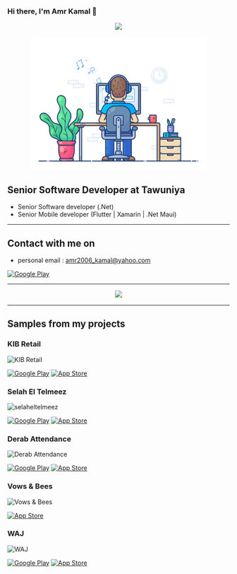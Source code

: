 ### Hi there, I'm Amr Kamal 👋


<p align="center">
  <a align="center" href="https://github.com/DenverCoder1/readme-typing-svg"><img src="https://readme-typing-svg.herokuapp.com?&font=IBM+Plex+Sans&color=2E67D3&size=25&lines=Welcome+to+my+github+Profile!;" /></a>
</p>

<p align="center">
<a href="#"><img src="https://raw.githubusercontent.com/jsuarezruiz/jsuarezruiz/master/images/coding.gif" alt="Coder GIF" width="400" height="300"></a>
</p>

<h2>Senior Software Developer at Tawuniya </a></h2>

- Senior Software developer (.Net)
- Senior Mobile developer (Flutter | Xamarin | .Net Maui)
-----------------------------------------------

<h2> Contact with me on </h2>

<!-- <h3>Where to find me</h3>
<p><a href="https://github.com/thmsgbrt" target="_blank"><img alt="Github2" src="https://img.shields.io/badge/GitHub-%2312100E.svg?&style=for-the-badge&logo=Github&logoColor=white" /></a> -->

- personal email : amr2006_kamal@yahoo.com

<p><a href="https://www.linkedin.com/in/amr-kamal-48410098/" target="_blank"><img alt="Google Play" src="https://img.shields.io/badge/linkedin-0077b5.svg?style=for-the-badge&logo=linkedin&logoColor=white" /></a> <p>

  --------------------------------

<p align="center">
<img src="https://streak-stats.demolab.com?user=amrkamal1993&theme=dark&border_radius=40&background=FFFFFF00&sideLabels=7F7F7FBE&dates=7F7F7FBE&sideNums=7F7F7F&currStreakNum=7F7F7F" />
</p>

<hr />

  
  <h2> Samples from my projects </h2>

### KIB Retail

<img src="https://play-lh.googleusercontent.com/UzVaoUZfHOeJOv9Zh0jLW7HHA2E2uMvcPid7p7cgQqcJYOITC9GkaITWIGgtC6FqCcRP=w480-h960-rw" alt="KIB Retail" height="140" />

<p><a href="https://play.google.com/store/apps/details?id=eu.eleader.mobilebanking.kib&hl=en_US" target="_blank"><img alt="Google Play" src="https://img.shields.io/badge/Get%20it%20on%20google%20play-blue.svg?style=for-the-badge&logo=google-play" /></a> <a href="https://apps.apple.com/kw/app/kib-mobile/id409840829" target="_blank"><img alt="App Store" src="https://img.shields.io/badge/Get%20it%20on%20app%20store-black.svg?style=for-the-badge&logo=app-store&logoColor=white" /></a><p>


### Selah El Telmeez

<img src="https://www.alborsaanews.com/app/uploads/2023/01/1674064596_974_20036_1665860806_664_20437_images18512x435-jpeg.webp" alt="selaheltelmeez" height="140" />

<p><a href="https://play.google.com/store/apps/details?id=com.selaheltelmeezcompany.Selaheltelmeez&hl=en_US" target="_blank"><img alt="Google Play" src="https://img.shields.io/badge/Get%20it%20on%20google%20play-blue.svg?style=for-the-badge&logo=google-play" /></a> <a href="https://apps.apple.com/eg/app/selaheltelmeez-%D8%B3%D9%84%D8%A7%D8%AD-%D8%A7%D9%84%D8%AA%D9%84%D9%85%D9%8A%D8%B0/id1534150931" target="_blank"><img alt="App Store" src="https://img.shields.io/badge/Get%20it%20on%20app%20store-black.svg?style=for-the-badge&logo=app-store&logoColor=white" /></a><p>

### Derab Attendance

<img src="https://play-lh.googleusercontent.com/UFvwH8c9EvozU-Eq_gO_yqI_oyVEw1Mt8M8KkTI2DG5ar5SMLl9qXOmmCuhdVbuaFw=w480-h960-rw" alt="Derab Attendance" height="140" />

  <p><a href="https://play.google.com/store/apps/details?id=com.mediatrends.DerabAttendance" target="_blank"><img alt="Google Play" src="https://img.shields.io/badge/Get%20it%20on%20google%20play-blue.svg?style=for-the-badge&logo=google-play" /></a> <a href="https://apps.apple.com/us/app/derab-attendance/id1574894544?l=ar" target="_blank"><img alt="App Store" src="https://img.shields.io/badge/Get%20it%20on%20app%20store-black.svg?style=for-the-badge&logo=app-store&logoColor=white" /></a><p>


### Vows & Bees

<img src="https://images.deliveryhero.io/image/talabat/restaurants/73ccf3a0-cb47-4fbd-9_637791355757724985.png?width=180" alt="Vows & Bees" height="140" />

  <p><a href="https://apps.apple.com/us/developer/idigital-kuwait-company/id1455308272" target="_blank"><img alt="App Store" src="https://img.shields.io/badge/Get%20it%20on%20app%20store-black.svg?style=for-the-badge&logo=app-store&logoColor=white" /></a><p>

### WAJ

<img src="https://play-lh.googleusercontent.com/WF3ImgeEUnWvxQZOxlNAVpQnBdVd81DC4r3I3X4YCJP1efQ6kuAvQtTcLCDbHmOJ6nU=w180" alt="WAJ" height="140" />

<p><a href="https://play.google.com/store/apps/details?id=com.wajapp.waj" target="_blank"><img alt="Google Play" src="https://img.shields.io/badge/Get%20it%20on%20google%20play-blue.svg?style=for-the-badge&logo=google-play" /></a> <a href="https://apps.apple.com/ae/app/waj-all-in-one-salon-manager/id6471232991" target="_blank"><img alt="App Store" src="https://img.shields.io/badge/Get%20it%20on%20app%20store-black.svg?style=for-the-badge&logo=app-store&logoColor=white" /></a><p>

<!--
**amrkamal1993/amrkamal1993** is a ✨ _special_ ✨ repository because its `README.md` (this file) appears on your GitHub profile.

Here are some ideas to get you started:

- 🔭 I’m currently working on ...
- 🌱 I’m currently learning ...
- 👯 I’m looking to collaborate on ...
- 🤔 I’m looking for help with ...
- 💬 Ask me about ...
- 📫 How to reach me: ...
- 😄 Pronouns: ...
- ⚡ Fun fact: ...
-->
